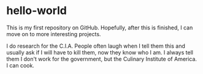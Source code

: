 # hello-world
This is my first repository on GitHub.  Hopefully, after this is finished, I can move on to more interesting projects.

I do research for the C.I.A.  People often laugh when I tell them this and usually ask if I will have to kill them, now they know who I am.  I always tell them I don't work for the government, but the Culinary Institute of America.  I can cook.
